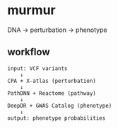 # murmur

DNA → perturbation → phenotype

## workflow

```
input: VCF variants
    ↓
CPA + X-atlas (perturbation)
    ↓
PathDNN + Reactome (pathway)
    ↓
DeepDR + GWAS Catalog (phenotype)
    ↓
output: phenotype probabilities
```